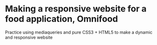 # Making a responsive website for a food application, Omnifood

Practice using mediaqueries and pure CSS3 + HTML5 to make a dynamic and responsive website
